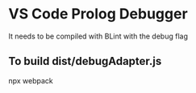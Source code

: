 # VS Code Prolog Debugger

It needs to be compiled with BLint with the debug flag

## To build dist/debugAdapter.js

npx webpack
